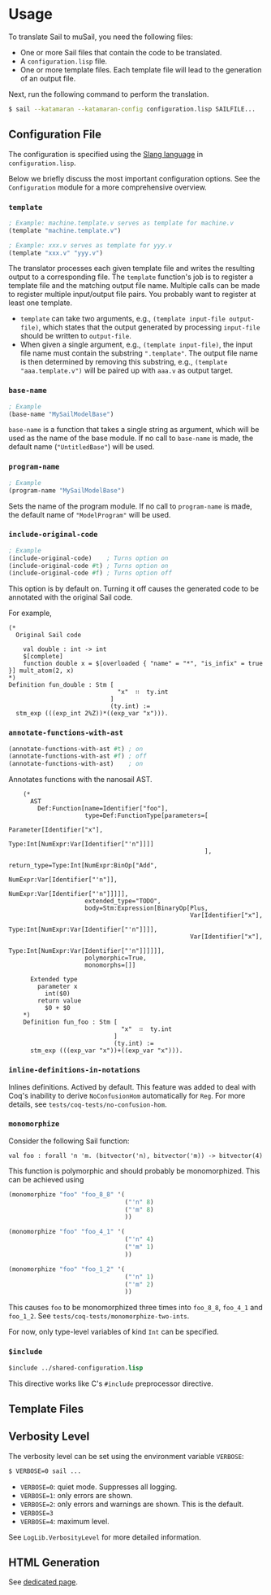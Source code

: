 # Usage

To translate Sail to muSail, you need the following files:

* One or more Sail files that contain the code to be translated.
* A `configuration.lisp` file.
* One or more template files.
  Each template file will lead to the generation of an output file.

Next, run the following command to perform the translation.

```bash
$ sail --katamaran --katamaran-config configuration.lisp SAILFILE...
```

## Configuration File

The configuration is specified using the [Slang language](./slang.md) in `configuration.lisp`.

Below we briefly discuss the most important configuration options.
See the `Configuration` module for a more comprehensive overview.

### `template`

```lisp
; Example: machine.template.v serves as template for machine.v
(template "machine.template.v")

; Example: xxx.v serves as template for yyy.v
(template "xxx.v" "yyy.v")
```

The translator processes each given template file and writes the resulting output to a corresponding file.
The `template` function's job is to register a template file and the matching output file name.
Multiple calls can be made to register multiple input/output file pairs.
You probably want to register at least one template.

* `template` can take two arguments, e.g., `(template input-file output-file)`,
  which states that the output generated by processing `input-file` should be written to `output-file`.  
* When given a single argument, e.g., `(template input-file)`, the input file name must contain the substring `".template"`.
  The output file name is then determined by removing this substring,
  e.g., `(template "aaa.template.v")` will be paired up with `aaa.v` as output target.

### `base-name`

```lisp
; Example
(base-name "MySailModelBase")
```

`base-name` is a function that takes a single string as argument,
which will be used as the name of the base module.
If no call to `base-name` is made, the default name (`"UntitledBase"`) will be used.

### `program-name`

```lisp
; Example
(program-name "MySailModelBase")
```

Sets the name of the program module.
If no call to `program-name` is made, the default name of `"ModelProgram"` will be used.

### `include-original-code`

```lisp
; Example
(include-original-code)    ; Turns option on
(include-original-code #t) ; Turns option on
(include-original-code #f) ; Turns option off
```

This option is by default on.
Turning it off causes the generated code to be annotated
with the original Sail code.

For example,

```coq
(*
  Original Sail code
           
    val double : int -> int
    $[complete]
    function double x = $[overloaded { "name" = "*", "is_infix" = true }] mult_atom(2, x)
*)
Definition fun_double : Stm [
                              "x"  ∷  ty.int
                            ]
                            (ty.int) :=
  stm_exp (((exp_int 2%Z))*((exp_var "x"))).
```

### `annotate-functions-with-ast`

```lisp
(annotate-functions-with-ast #t) ; on
(annotate-functions-with-ast #f) ; off
(annotate-functions-with-ast)    ; on
```

Annotates functions with the nanosail AST.

```coq
    (*
      AST
        Def:Function[name=Identifier["foo"],
                     type=Def:FunctionType[parameters=[
                                                        Parameter[Identifier["x"],
                                                                  Type:Int[NumExpr:Var[Identifier["'n"]]]]
                                                      ],
                                           return_type=Type:Int[NumExpr:BinOp["Add",
                                                                              NumExpr:Var[Identifier["'n"]],
                                                                              NumExpr:Var[Identifier["'n"]]]]],
                     extended_type="TODO",
                     body=Stm:Expression[BinaryOp[Plus,
                                                  Var[Identifier["x"],
                                                      Type:Int[NumExpr:Var[Identifier["'n"]]]],
                                                  Var[Identifier["x"],
                                                      Type:Int[NumExpr:Var[Identifier["'n"]]]]]],
                     polymorphic=True,
                     monomorphs=[]]
      
      Extended type
        parameter x
          int($0)
        return value
          $0 + $0
    *)
    Definition fun_foo : Stm [
                               "x"  ∷  ty.int
                             ]
                             (ty.int) :=
      stm_exp (((exp_var "x"))+((exp_var "x"))).
```

### `inline-definitions-in-notations`

Inlines definitions.
Actived by default.
This feature was added to deal with Coq's inability to derive `NoConfusionHom` automatically for `Reg`.
For more details, see `tests/coq-tests/no-confusion-hom`.

### `monomorphize`

Consider the following Sail function:

```sail
val foo : forall 'n 'm. (bitvector('n), bitvector('m)) -> bitvector(4)
```

This function is polymorphic and should probably be monomorphized.
This can be achieved using

```lisp
(monomorphize "foo" "foo_8_8" '(
                                ("'n" 8)
                                ("'m" 8)
                                ))

(monomorphize "foo" "foo_4_1" '(
                                ("'n" 4)
                                ("'m" 1)
                                ))

(monomorphize "foo" "foo_1_2" '(
                                ("'n" 1)
                                ("'m" 2)
                                ))
```

This causes `foo` to be monomorphized three times into `foo_8_8`, `foo_4_1` and `foo_1_2`.
See `tests/coq-tests/monomorphize-two-ints`.

For now, only type-level variables of kind `Int` can be specified.

### `$include`

```lisp
$include ../shared-configuration.lisp
```

This directive works like C's `#include` preprocessor directive.

## Template Files



## Verbosity Level

The verbosity level can be set using the environment variable `VERBOSE`:

```bash
$ VERBOSE=0 sail ...
```

* `VERBOSE=0`: quiet mode. Suppresses all logging.
* `VERBOSE=1`: only errors are shown.
* `VERBOSE=2`: only errors and warnings are shown. This is the default.
* `VERBOSE=3`
* `VERBOSE=4`: maximum level.

See `LogLib.VerbosityLevel` for more detailed information.

## HTML Generation

See [dedicated page](./html-generation.md).
